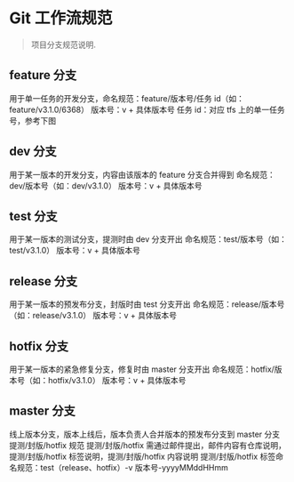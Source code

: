 # Git 工作流规范

> 项目分支规范说明.

## feature 分支

用于单一任务的开发分支，命名规范：feature/版本号/任务 id（如：feature/v3.1.0/6368）
版本号：v + 具体版本号
任务 id：对应 tfs 上的单一任务号，参考下图

## dev 分支

用于某一版本的开发分支，内容由该版本的 feature 分支合并得到
命名规范：dev/版本号（如：dev/v3.1.0）
版本号：v + 具体版本号

## test 分支

用于某一版本的测试分支，提测时由 dev 分支开出
命名规范：test/版本号（如：test/v3.1.0）
版本号：v + 具体版本号

## release 分支

用于某一版本的预发布分支，封版时由 test 分支开出
命名规范：release/版本号（如：release/v3.1.0）
版本号：v + 具体版本号

## hotfix 分支

用于某一版本的紧急修复分支，修复时由 master 分支开出
命名规范：hotfix/版本号（如：hotfix/v3.1.0）
版本号：v + 具体版本号

## master 分支

线上版本分支，版本上线后，版本负责人合并版本的预发布分支到 master 分支
提测/封版/hotfix 规范
提测/封版/hotfix 需通过邮件提出，邮件内容有仓库说明，提测/封版/hotfix 标签说明，提测/封版/hotfix 内容说明
提测/封版/hotfix 标签命名规范：test（release、hotfix）-v 版本号-yyyyMMddHHmm
